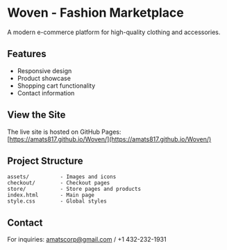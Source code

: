 # Woven - Fashion Marketplace

A modern e-commerce platform for high-quality clothing and accessories.

## Features
- Responsive design
- Product showcase
- Shopping cart functionality
- Contact information

## View the Site
The live site is hosted on GitHub Pages:  
[https://amats817.github.io/Woven/](https://amats817.github.io/Woven/)

## Project Structure
```
assets/          - Images and icons
checkout/        - Checkout pages
store/           - Store pages and products
index.html       - Main page
style.css        - Global styles
```

## Contact
For inquiries: amatscorp@gmail.com / +1 432-232-1931

